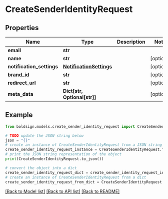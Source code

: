# CreateSenderIdentityRequest


## Properties

Name | Type | Description | Notes
------------ | ------------- | ------------- | -------------
**email** | **str** |  | 
**name** | **str** |  | [optional] 
**notification_settings** | [**NotificationSettings**](NotificationSettings.md) |  | [optional] 
**brand_id** | **str** |  | [optional] 
**redirect_url** | **str** |  | [optional] 
**meta_data** | **Dict[str, Optional[str]]** |  | [optional] 

## Example

```python
from boldsign.models.create_sender_identity_request import CreateSenderIdentityRequest

# TODO update the JSON string below
json = "{}"
# create an instance of CreateSenderIdentityRequest from a JSON string
create_sender_identity_request_instance = CreateSenderIdentityRequest.from_json(json)
# print the JSON string representation of the object
print(CreateSenderIdentityRequest.to_json())

# convert the object into a dict
create_sender_identity_request_dict = create_sender_identity_request_instance.to_dict()
# create an instance of CreateSenderIdentityRequest from a dict
create_sender_identity_request_from_dict = CreateSenderIdentityRequest.from_dict(create_sender_identity_request_dict)
```
[[Back to Model list]](../README.md#documentation-for-models) [[Back to API list]](../README.md#documentation-for-api-endpoints) [[Back to README]](../README.md)


